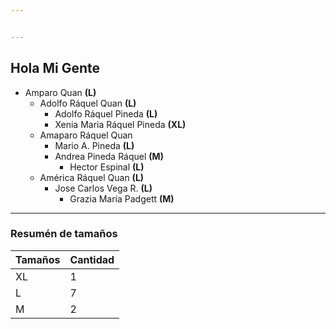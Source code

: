 ```yaml
---


---
```


<h2 id="hola-mi-gente">Hola Mi Gente</h2>
<ul>
<li>Amparo Quan <strong>(L)</strong>
<ul>
<li>Adolfo Ráquel Quan <strong>(L)</strong>
<ul>
<li>Adolfo Ráquel Pineda <strong>(L)</strong></li>
<li>Xenia Maria Ráquel Pineda <strong>(XL)</strong></li>
</ul>
</li>
<li>Amaparo Ráquel Quan
<ul>
<li>Mario A. Pineda <strong>(L)</strong></li>
<li>Andrea Pineda Ráquel <strong>(M)</strong>
<ul>
<li>Hector Espinal <strong>(L)</strong></li>
</ul>
</li>
</ul>
</li>
<li>América Ráquel Quan <strong>(L)</strong>
<ul>
<li>Jose Carlos Vega R. <strong>(L)</strong>
<ul>
<li>Grazia María Padgett <strong>(M)</strong></li>
</ul>
</li>
</ul>
</li>
</ul>
</li>
</ul>
<hr>
<h3 id="resumén-de-tamaños">Resumén de tamaños</h3>

<table>
<thead>
<tr>
<th>Tamaños</th>
<th>Cantidad</th>
</tr>
</thead>
<tbody>
<tr>
<td>XL</td>
<td>1</td>
</tr>
<tr>
<td>L</td>
<td>7</td>
</tr>
<tr>
<td>M</td>
<td>2</td>
</tr>
</tbody>
</table>
